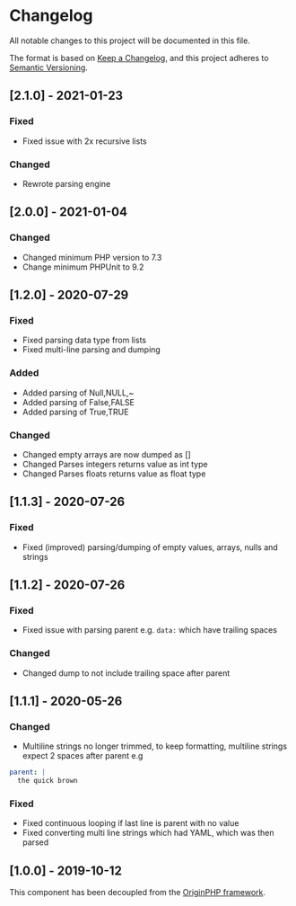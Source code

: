 # Changelog

All notable changes to this project will be documented in this file.

The format is based on [Keep a Changelog](https://keepachangelog.com/en/1.0.0/),
and this project adheres to [Semantic Versioning](https://semver.org/spec/v2.0.0.html).

## [2.1.0] - 2021-01-23

### Fixed

- Fixed issue with 2x recursive lists

### Changed

- Rewrote parsing engine

## [2.0.0] - 2021-01-04

### Changed

- Changed minimum PHP version to 7.3
- Change minimum PHPUnit to 9.2

## [1.2.0] - 2020-07-29

### Fixed

- Fixed parsing data type from lists
- Fixed multi-line parsing and dumping

### Added

- Added parsing of Null,NULL,~
- Added parsing of False,FALSE
- Added parsing of True,TRUE

### Changed

- Changed empty arrays are now dumped as []
- Changed Parses integers returns value as int type
- Changed Parses floats returns value as float type

## [1.1.3] - 2020-07-26

### Fixed

- Fixed (improved) parsing/dumping of empty values, arrays, nulls and strings

## [1.1.2] - 2020-07-26

### Fixed

- Fixed issue with parsing parent e.g. `data:` which have trailing spaces

### Changed

- Changed dump to not include trailing space after parent

## [1.1.1] - 2020-05-26

### Changed

- Multiline strings no longer trimmed, to keep formatting, multiline strings expect 2 spaces after parent e.g

```yaml
parent: |
  the quick brown
```

### Fixed
- Fixed continuous looping if last line is parent with no value
- Fixed converting multi line strings which had YAML, which was then parsed

## [1.0.0] - 2019-10-12

This component has been decoupled from the [OriginPHP framework](https://www.originphp.com/).